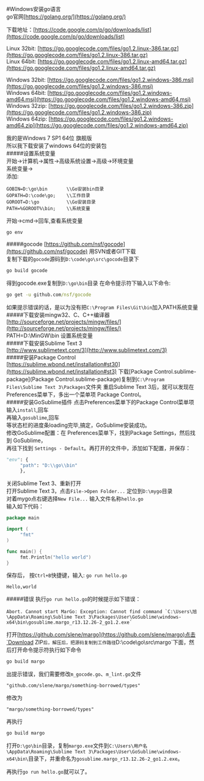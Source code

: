 #Windows安装go语言      
go官网[https://golang.org/](https://golang.org/)         

下载地址：[https://code.google.com/p/go/downloads/list](https://code.google.com/p/go/downloads/list)                    

Linux 32bit: [https://go.googlecode.com/files/go1.2.linux-386.tar.gz](https://go.googlecode.com/files/go1.2.linux-386.tar.gz)                
Linux 64bit: [https://go.googlecode.com/files/go1.2.linux-amd64.tar.gz](https://go.googlecode.com/files/go1.2.linux-amd64.tar.gz)                 

Windows 32bit: [https://go.googlecode.com/files/go1.2.windows-386.msi](https://go.googlecode.com/files/go1.2.windows-386.msi)                
Windows 64bit: [https://go.googlecode.com/files/go1.2.windows-amd64.msi](https://go.googlecode.com/files/go1.2.windows-amd64.msi)                 
Windows 32zip: [https://go.googlecode.com/files/go1.2.windows-386.zip](https://go.googlecode.com/files/go1.2.windows-386.zip)                
Windows 64zip: [https://go.googlecode.com/files/go1.2.windows-amd64.zip](https://go.googlecode.com/files/go1.2.windows-amd64.zip)                 

     
我的是Windows 7 SP1 64位 旗舰版            
所以我下载安装了windows 64位的安装包           
#####设置系统变量         
开始->计算机->属性->高级系统设置->高级->环境变量           
系统变量->              
添加: 
```text
GOBIN=D:\go\bin       \\Go安装bin目录
GOPATH=D:\code\go;    \\工作目录
GOROOT=D:\go          \\Go安装目录
PATH=%GOROOT%\bin;    \\系统变量
```
开始->cmd->回车,查看系统变量
```bat
go env
```            
#####gocode
[https://github.com/nsf/gocode](https://github.com/nsf/gocode) 用SVN或者GIT下载            
复制下载的`gocode`源码到`D:\code\go\src\gocode`目录下 
```bat
go build gocode
```       
得到gocode.exe复制到`D:\go\bin`目录
在命令提示符下输入以下命令:
```bat
go get -u github.com/nsf/gocode
```
如果提示错误的话，是以为没有把`C:\Program Files\Git\bin`加入PATH系统变量                
#####下载安装mingw32、C、C++编译器        
[http://sourceforge.net/projects/mingw/files/](http://sourceforge.net/projects/mingw/files/)        
PATH=D:\MinGW\bin 设置系统变量           
#####下载安装Sublime Text 3                
[http://www.sublimetext.com/3](http://www.sublimetext.com/3)      
#####安装Package Control      
[https://sublime.wbond.net/installation#st30](https://sublime.wbond.net/installation#st3)
下载[Package Control.sublime-package](Package Control.sublime-package)复制到`C:\Program Files\Sublime Text 3\Packages`文件夹
重启Sublime Text 3后，就可以发现在 Preferences菜单下，多出一个菜单项 Package Control。             
#####安装GoSublime插件
点击Preferences菜单下的Package Control菜单项
输入`install`,回车			
再输入`gosublime`,回车  			         
等状态栏的进度条loading完毕,搞定，GoSublime安装成功。                 
修改GoSublime配置：在 Preferences菜单下，找到Package Settings，然后找到 GoSublime，            
再往下找到 `Settings - Default`。再打开的文件中，添加如下配置，并保存：
```python
"env": {
     "path": "D:\\go\\bin"
     },
```
关闭Sublime Text 3、重新打开             
打开Sublime Text 3，点击`File->Open Folder...` 定位到`D:\mygo`目录             
对着mygo点右键选择`New File...` 输入文件名称`hello.go`              
输入如下代码：
```go
package main

import (
     "fmt"
)

func main() {
     fmt.Println("hello world")
}
```
保存后，
按`Ctrl+B`快捷键，输入: `go run hello.go`
```text
Hello,world
```
#####错误
执行`go run hello.go`的时候提示如下错误：
```text
Abort. Cannot start MarGo: Exception: Cannot find command `C:\Users\旭\AppData\Roaming\Sublime Text 3\Packages\User\GoSublime\windows-x64\bin\gosublime.margo_r13.12.26-2_go1.2.exe`
```
打开[https://github.com/slene/margo](https://github.com/slene/margo)点击`Download ZIP`后，解压后，把源码复制到工作路径`D:\code\go\src\margo`下面，然后打开命令提示符执行如下命令
```bat
go build margo
```
出提示错误，我们需要修改`m_gocode.go`、`m_lint.go`文件
```text
"github.com/slene/margo/something-borrowed/types"
```
修改为
```text
"margo/something-borrowed/types"
```
再执行
```bat
go build margo
```
打开`D:\go\bin`目录，复制`margo.exe`文件到`C:\Users\用户名\AppData\Roaming\Sublime Text 3\Packages\User\GoSublime\windows-x64\bin\`目录下，并重命名为`gosublime.margo_r13.12.26-2_go1.2.exe`。

再执行`go run hello.go`就可以了。


